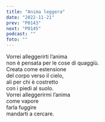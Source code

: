 ```yaml
---
title: "Anima leggera"
date: "2022-11-21"
prev: "P0143"
next: "P0145"
podcast: ""
foto: ""
---
```


Vorrei alleggerirti l’anima  
non è pensata per le cose di quaggiù.  
Creata come estensione  
del corpo verso il cielo,  
ali per chi è costretto  
con i piedi al suolo.  
Vorrei alleggerirmi l’anima  
come vapore  
farla fuggire  
mandarti a cercare.
